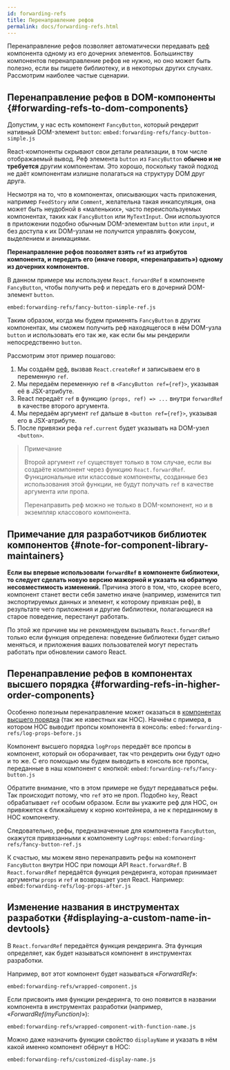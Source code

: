 ```yaml
---
id: forwarding-refs
title: Перенаправление рефов
permalink: docs/forwarding-refs.html
---
```


Перенаправление рефов позволяет автоматически передавать [реф](/docs/refs-and-the-dom.html) компонента одному из его дочерних элементов. Большинству компонентов перенаправление рефов не нужно, но оно может быть полезно, если вы пишете библиотеку, и в некоторых других случаях. Рассмотрим наиболее частые сценарии.

## Перенаправление рефов в DOM-компоненты {#forwarding-refs-to-dom-components}

Допустим, у нас есть компонент `FancyButton`, который рендерит нативный DOM-элемент `button`:
`embed:forwarding-refs/fancy-button-simple.js`

React-компоненты скрывают свои детали реализации, в том числе отображаемый вывод. Реф элемента `button` из `FancyButton` **обычно и не требуется** другим компонентам. Это хорошо, поскольку такой подход не даёт компонентам излишне полагаться на структуру DOM друг друга.

Несмотря на то, что в компонентах, описывающих часть приложения, например `FeedStory` или `Comment`, желательна такая инкапсуляция, она может быть неудобной в «маленьких», часто переиспользуемых компонентах, таких как `FancyButton` или `MyTextInput`. Они используются в приложении подобно обычным DOM-элементам `button` или `input`, и без доступа к их DOM-узлам не получится управлять фокусом, выделением и анимациями. 

**Перенаправление рефов позволяет взять `ref` из атрибутов компонента, и передать его (иначе говоря, «перенаправить») одному из дочерних компонентов.**

В данном примере мы используем `React.forwardRef` в компоненте `FancyButton`, чтобы получить реф и передать его в дочерний DOM-элемент `button`.

`embed:forwarding-refs/fancy-button-simple-ref.js`

Таким образом, когда мы будем применять `FancyButton` в других компонентах, мы сможем получить реф находящегося в нём DOM-узла `button` и использовать его так же, как если бы мы рендерили непосредственно `button`. 

Рассмотрим этот пример пошагово:

1. Мы создаём [реф](/docs/refs-and-the-dom.html), вызвав `React.createRef` и записываем его в переменную `ref`.
1. Мы передаём переменную `ref` в `<FancyButton ref={ref}>`, указывая её в JSX-атрибуте.
1. React передаёт `ref` в функцию `(props, ref) => ...` внутри `forwardRef` в качестве второго аргумента.
1. Мы передаём аргумент `ref` дальше в `<button ref={ref}>`, указывая его в JSX-атрибуте.
1. После привязки рефа `ref.current` будет указывать на DOM-узел `<button>`.

>Примечание
>
>Второй аргумент `ref` существует только в том случае, если вы создаёте компонент через функцию `React.forwardRef`. Функциональные или классовые компоненты, созданные без использования этой функции, не будут получать `ref` в качестве аргумента или пропа. 
>
>Перенаправить реф можно не только в DOM-компонент, но и в экземпляр классового компонента.

## Примечание для разработчиков библиотек компонентов {#note-for-component-library-maintainers}

**Если вы впервые использовали `forwardRef` в компоненте библиотеки, то следует сделать новую версию мажорной и указать на обратную несовместимость изменений.** Причина этого в том, что, скорее всего, компонент станет вести себя заметно иначе (например, изменится тип экспортируемых данных и элемент, к которому привязан реф), в результате чего приложения и другие библиотеки, полагающиеся на старое поведение, перестанут работать.

По этой же причине мы не рекомендуем вызывать `React.forwardRef` только если функция определена: поведение библиотеки будет сильно меняться, и приложения ваших пользователей могут перестать работать при обновлении самого React.

## Перенаправление рефов в компонентах высшего порядка {#forwarding-refs-in-higher-order-components}

Особенно полезным перенаправление может оказаться в [компонентах высшего порядка](/docs/higher-order-components.html) (так же известных как HOC). Начнём с примера, в котором HOC выводит пропсы компонента в консоль:
`embed:forwarding-refs/log-props-before.js`

Компонент высшего порядка `logProps` передаёт все пропсы в компонент, который он оборачивает, так что рендерить они будут одно и то же. С его помощью мы будем выводить в консоль все пропсы, переданные в наш компонент с кнопкой: 
`embed:forwarding-refs/fancy-button.js`

Обратите внимание, что в этом примере не будут передаваться рефы. Так происходит потому, что `ref` это не проп. Подобно `key`, React обрабатывает `ref` особым образом. Если вы укажите реф для HOC, он привяжется к ближайшему к корню контейнера, а не к переданному в HOC компоненту.

Следовательно, рефы, предназначенные для компонента `FancyButton`, окажутся привязанными к компоненту `LogProps`:
`embed:forwarding-refs/fancy-button-ref.js`

К счастью, мы можем явно перенаправить рефы на компонент `FancyButton` внутри HOC при помощи API `React.forwardRef`. В `React.forwardRef` передаётся функция рендеринга, которая принимает аргументы `props` и `ref` и возвращает узел React. Например:
`embed:forwarding-refs/log-props-after.js`

## Изменение названия в инструментах разработки {#displaying-a-custom-name-in-devtools}

В `React.forwardRef` передаётся функция рендеринга. Эта функция определяет, как будет называться компонент в инструментах разработки.

Например, вот этот компонент будет называться «*ForwardRef*»:

`embed:forwarding-refs/wrapped-component.js`

Если присвоить имя функции рендеринга, то оно появится в названии компонента в инструментах разработки (например, «*ForwardRef(myFunction)*»):

`embed:forwarding-refs/wrapped-component-with-function-name.js`

Можно даже назначить функции свойство `displayName` и указать в нём какой именно компонент обёрнут в HOC:

`embed:forwarding-refs/customized-display-name.js`
